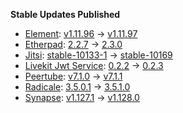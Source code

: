 **Stable Updates Published**

* [Element](https://github.com/element-hq/element-web): [v1.11.96](https://github.com/element-hq/element-web/releases/tag/v1.11.96) -> [v1.11.97](https://github.com/element-hq/element-web/releases/tag/v1.11.97)
* [Etherpad](https://github.com/ether/etherpad-lite): [2.2.7](https://github.com/ether/etherpad-lite/releases/tag/2.2.7) -> [2.3.0](https://github.com/ether/etherpad-lite/releases/tag/2.3.0)
* [Jitsi](https://github.com/jitsi/docker-jitsi-meet): [stable-10133-1](https://github.com/jitsi/docker-jitsi-meet/releases/tag/stable-10133-1) -> [stable-10169](https://github.com/jitsi/docker-jitsi-meet/releases/tag/stable-10169)
* [Livekit Jwt Service](https://github.com/element-hq/lk-jwt-service): [0.2.2](https://github.com/element-hq/lk-jwt-service/releases/tag/0.2.2) -> [0.2.3](https://github.com/element-hq/lk-jwt-service/releases/tag/0.2.3)
* [Peertube](https://github.com/Chocobozzz/PeerTube): [v7.1.0](https://github.com/Chocobozzz/PeerTube/releases/tag/v7.1.0) -> [v7.1.1](https://github.com/Chocobozzz/PeerTube/releases/tag/v7.1.1)
* [Radicale](https://github.com/tomsquest/docker-radicale): [3.5.0.1](https://github.com/tomsquest/docker-radicale/releases/tag/3.5.0.1) -> [3.5.1.0](https://github.com/tomsquest/docker-radicale/releases/tag/3.5.1.0)
* [Synapse](https://github.com/element-hq/synapse): [v1.127.1](https://github.com/element-hq/synapse/releases/tag/v1.127.1) -> [v1.128.0](https://github.com/element-hq/synapse/releases/tag/v1.128.0)
